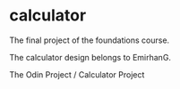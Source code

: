 # calculator

The final project of the foundations course. 

The calculator design belongs to EmirhanG. 

The Odin Project / Calculator Project